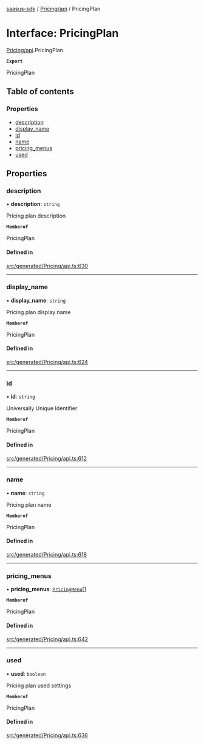 [saasus-sdk](../README.md) / [Pricing/api](../modules/Pricing_api.md) / PricingPlan

# Interface: PricingPlan

[Pricing/api](../modules/Pricing_api.md).PricingPlan

**`Export`**

PricingPlan

## Table of contents

### Properties

- [description](Pricing_api.PricingPlan.md#description)
- [display\_name](Pricing_api.PricingPlan.md#display_name)
- [id](Pricing_api.PricingPlan.md#id)
- [name](Pricing_api.PricingPlan.md#name)
- [pricing\_menus](Pricing_api.PricingPlan.md#pricing_menus)
- [used](Pricing_api.PricingPlan.md#used)

## Properties

### description

• **description**: `string`

Pricing plan description

**`Memberof`**

PricingPlan

#### Defined in

[src/generated/Pricing/api.ts:630](https://github.com/saasus-platform/saasus-sdk-javascript/blob/6b95732/src/generated/Pricing/api.ts#L630)

___

### display\_name

• **display\_name**: `string`

Pricing plan display name

**`Memberof`**

PricingPlan

#### Defined in

[src/generated/Pricing/api.ts:624](https://github.com/saasus-platform/saasus-sdk-javascript/blob/6b95732/src/generated/Pricing/api.ts#L624)

___

### id

• **id**: `string`

Universally Unique Identifier

**`Memberof`**

PricingPlan

#### Defined in

[src/generated/Pricing/api.ts:612](https://github.com/saasus-platform/saasus-sdk-javascript/blob/6b95732/src/generated/Pricing/api.ts#L612)

___

### name

• **name**: `string`

Pricing plan name

**`Memberof`**

PricingPlan

#### Defined in

[src/generated/Pricing/api.ts:618](https://github.com/saasus-platform/saasus-sdk-javascript/blob/6b95732/src/generated/Pricing/api.ts#L618)

___

### pricing\_menus

• **pricing\_menus**: [`PricingMenu`](Pricing_api.PricingMenu.md)[]

**`Memberof`**

PricingPlan

#### Defined in

[src/generated/Pricing/api.ts:642](https://github.com/saasus-platform/saasus-sdk-javascript/blob/6b95732/src/generated/Pricing/api.ts#L642)

___

### used

• **used**: `boolean`

Pricing plan used settings

**`Memberof`**

PricingPlan

#### Defined in

[src/generated/Pricing/api.ts:636](https://github.com/saasus-platform/saasus-sdk-javascript/blob/6b95732/src/generated/Pricing/api.ts#L636)

